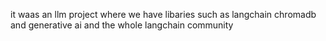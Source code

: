 it waas an llm project where we have libaries such as langchain chromadb and generative ai and the whole langchain community 
